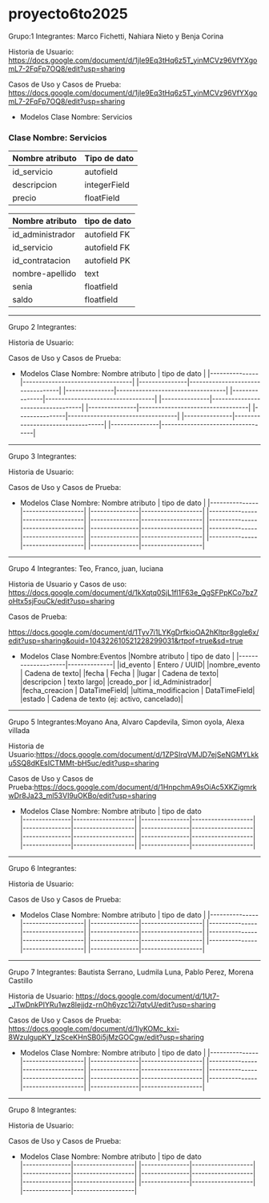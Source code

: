 # proyecto6to2025

Grupo:1
Integrantes: Marco Fichetti, Nahiara Nieto y Benja Corina

Historia de Usuario: https://docs.google.com/document/d/1jIe9Eq3tHq6z5T_yinMCVz96VfYXgomL7-2FqFp7OQ8/edit?usp=sharing

Casos de Uso  y Casos de Prueba: https://docs.google.com/document/d/1jIe9Eq3tHq6z5T_yinMCVz96VfYXgomL7-2FqFp7OQ8/edit?usp=sharing

* Modelos
Clase Nombre: Servicios
### Clase Nombre: Servicios

| Nombre atributo   | Tipo de dato      |
|-------------------|-------------------|
| id_servicio       | autofield         |
| descripcion       | integerField      |
| precio            | floatField        |

Nombre atributo | tipo de dato          |
|---------------|-----------------------|
id_administrador| autofield FK|         |
id_servicio     |  autofield FK         |
id_contratacion |  autofield PK         |
nombre-apellido |  text                 |
senia           |   floatfield          |
saldo           |   floatfield          |






________________________________________________________________________________________________

Grupo 2
Integrantes:

Historia de Usuario:

Casos de Uso  y Casos de Prueba:

* Modelos
Clase Nombre:
Nombre atributo | tipo de dato                     |
|---------------|----------------------------------|
|---------------|----------------------------------|
|---------------|----------------------------------|
|---------------|----------------------------------|
|---------------|----------------------------------|
|---------------|----------------------------------|
|---------------|----------------------------------|
|---------------|----------------------------------|
|---------------|----------------------------------|


________________________________________________________________________________________________

Grupo 3
Integrantes:

Historia de Usuario:

Casos de Uso  y Casos de Prueba:


* Modelos
Clase Nombre:
Nombre atributo | tipo de dato      |
|---------------|-------------------|
|---------------|-------------------|
|---------------|-------------------|
|---------------|-------------------|
|---------------|-------------------|
|---------------|-------------------|
|---------------|-------------------|
|---------------|-------------------|
|---------------|-------------------|
|---------------|-------------------|



_______________________

Grupo 4
Integrantes: Teo, Franco, juan, luciana

Historia de Usuario y Casos de uso:
https://docs.google.com/document/d/1kXqtq0SjL1fl1F63e_QgSFPpKCo7bz7oHtx5sjFouCk/edit?usp=sharing

Casos de Prueba:

https://docs.google.com/document/d/1Tyv7i1LYKgDrfkioOA2hKltpr8ggle6x/edit?usp=sharing&ouid=104322610521228299031&rtpof=true&sd=true


* Modelos
Clase Nombre:Eventos
|Nombre atributo     | tipo de dato |
|--------------------|--------------|
|id_evento           | Entero / UUID|
|nombre_evento       | Cadena de texto|
|fecha               | Fecha        |
|lugar               | Cadena de texto|
|descripcion         | texto largo|
|creado_por          | id_Administrador|
|fecha_creacion      | DataTimeField|
|ultima_modificacion | DataTimeField|
|estado              | Cadena de texto (ej: activo, cancelado)|







________________________________________________________________________________________________

Grupo 5
Integrantes:Moyano Ana, Alvaro Capdevila, Simon oyola, Alexa villada 

Historia de Usuario:https://docs.google.com/document/d/1ZPSIrqVMJD7ejSeNGMYLkku5SQ8dKEsICTMMt-bH5uc/edit?usp=sharing

Casos de Uso  y Casos de Prueba:https://docs.google.com/document/d/1HnpchmA9sOiAc5XKZigmrkwDr8Ja23_ml53VI9uOKBo/edit?usp=sharing


* Modelos
Clase Nombre:
Nombre atributo | tipo de dato           
|---------------|-------------------|
|---------------|-------------------|
|---------------|-------------------|
|---------------|-------------------|
|---------------|-------------------|
|---------------|-------------------|
|---------------|-------------------|
|---------------|-------------------|


________________________________________________________________________________________________

Grupo 6
Integrantes:

Historia de Usuario:

Casos de Uso  y Casos de Prueba:


* Modelos
Clase Nombre:
Nombre atributo | tipo de dato      |
|---------------|-------------------|
|---------------|-------------------|
|---------------|-------------------|
|---------------|-------------------|
|---------------|-------------------|
|---------------|-------------------|
|---------------|-------------------|
|---------------|-------------------|




________________________________________________________________________________________________

Grupo 7
Integrantes: Bautista Serrano, Ludmila Luna, Pablo Perez, Morena Castillo 

Historia de Usuario: https://docs.google.com/document/d/1Ut7-_JTwDnkPIYRu1wz8Iejjdz-rnOh6yzc12i7qtvU/edit?usp=sharing

Casos de Uso  y Casos de Prueba: https://docs.google.com/document/d/1lyKOMc_kxi-8WzulgupKY_lzSceKHnSB0i5jMzGOCgw/edit?usp=sharing


* Modelos
Clase Nombre:
Nombre atributo | tipo de dato      |
|---------------|-------------------|
|---------------|-------------------|
|---------------|-------------------|
|---------------|-------------------|
|---------------|-------------------|
|---------------|-------------------|
|---------------|-------------------|
|---------------|-------------------|



________________________________________________________________________________________________

Grupo 8
Integrantes:

Historia de Usuario:

Casos de Uso  y Casos de Prueba:

* Modelos
Clase Nombre:
Nombre atributo | tipo de dato               
|---------------|-------------------|
|---------------|-------------------|
|---------------|-------------------|
|---------------|-------------------|
|---------------|-------------------|
|---------------|-------------------|
|---------------|-------------------|


